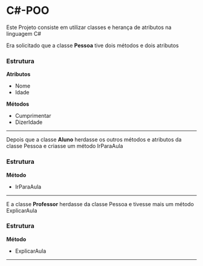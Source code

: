 # C#-POO
Este Projeto consiste em utilizar classes e herança de atributos na linguagem C#

Era solicitado que a classe <strong>Pessoa</strong> tive dois métodos e dois atributos

<h3>Estrutura</h3>

  <strong>Atributos</strong>
   - Nome
   - Idade

  <strong>Métodos</strong>
 - Cumprimentar
 - DizerIdade

<hr>

Depois que a classe <strong>Aluno</strong> herdasse os outros métodos e atributos da classe Pessoa e criasse um método IrParaAula

<h3>Estrutura</h3>
<strong>Método</strong>


 - IrParaAula

<hr>

 E a classe <strong>Professor</strong> herdasse da classe Pessoa e tivesse mais um método ExplicarAula

<h3>Estrutura</h3>
<strong>Método</strong>

  - ExplicarAula

<hr>
